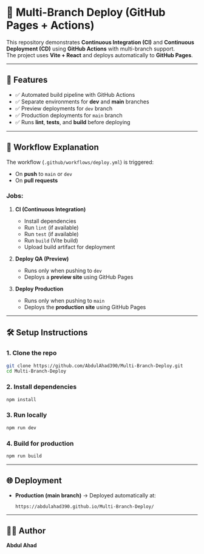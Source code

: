 
# 🚀 Multi-Branch Deploy (GitHub Pages + Actions)

This repository demonstrates **Continuous Integration (CI)** and **Continuous Deployment (CD)** using **GitHub Actions** with multi-branch support.  
The project uses **Vite + React** and deploys automatically to **GitHub Pages**.

---

## 📌 Features
- ✅ Automated build pipeline with GitHub Actions  
- ✅ Separate environments for **dev** and **main** branches  
- ✅ Preview deployments for `dev` branch  
- ✅ Production deployments for `main` branch  
- ✅ Runs **lint**, **tests**, and **build** before deploying  

---

## 🔄 Workflow Explanation
The workflow (`.github/workflows/deploy.yml`) is triggered:
- On **push** to `main` or `dev`  
- On **pull requests**  

### Jobs:
1. **CI (Continuous Integration)**
   - Install dependencies  
   - Run `lint` (if available)  
   - Run `test` (if available)  
   - Run `build` (Vite build)  
   - Upload build artifact for deployment  

2. **Deploy QA (Preview)**
   - Runs only when pushing to `dev`  
   - Deploys a **preview site** using GitHub Pages  

3. **Deploy Production**
   - Runs only when pushing to `main`  
   - Deploys the **production site** using GitHub Pages  

---

## 🛠️ Setup Instructions

### 1. Clone the repo
```bash
git clone https://github.com/AbdulAhad390/Multi-Branch-Deploy.git
cd Multi-Branch-Deploy
````

### 2. Install dependencies

```bash
npm install
```

### 3. Run locally

```bash
npm run dev
```

### 4. Build for production

```bash
npm run build
```

---

## 🌐 Deployment

* **Production (main branch)** → Deployed automatically at:

  ```
  https://abdulahad390.github.io/Multi-Branch-Deploy/
  ```


---

## 👨‍💻 Author

**Abdul Ahad**

